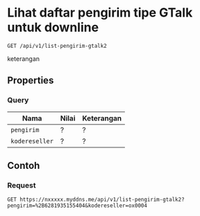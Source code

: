 # Lihat daftar pengirim tipe GTalk untuk downline
```http
GET /api/v1/list-pengirim-gtalk2
```
keterangan
## Properties
### Query
Nama  | Nilai | Keterangan
--- | --- | ---
<code>pengirim</code> | ? | ?
<code>kodereseller</code> | ? | ?

## Contoh

### Request
```http
GET https://nxxxxx.myddns.me/api/v1/list-pengirim-gtalk2?pengirim=%2B6281935155404&kodereseller=ox0004
```
